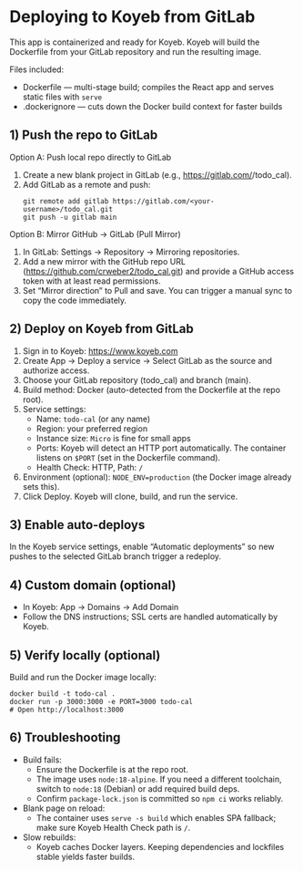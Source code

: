# Deploying to Koyeb from GitLab

This app is containerized and ready for Koyeb. Koyeb will build the Dockerfile from your GitLab repository and run the resulting image.

Files included:
- Dockerfile — multi-stage build; compiles the React app and serves static files with `serve`
- .dockerignore — cuts down the Docker build context for faster builds

## 1) Push the repo to GitLab

Option A: Push local repo directly to GitLab
1. Create a new blank project in GitLab (e.g., https://gitlab.com/<your-username>/todo_cal).
2. Add GitLab as a remote and push:
   ```
   git remote add gitlab https://gitlab.com/<your-username>/todo_cal.git
   git push -u gitlab main
   ```

Option B: Mirror GitHub → GitLab (Pull Mirror)
1. In GitLab: Settings → Repository → Mirroring repositories.
2. Add a new mirror with the GitHub repo URL (https://github.com/crweber2/todo_cal.git) and provide a GitHub access token with at least read permissions.
3. Set “Mirror direction” to Pull and save. You can trigger a manual sync to copy the code immediately.

## 2) Deploy on Koyeb from GitLab

1. Sign in to Koyeb: https://www.koyeb.com
2. Create App → Deploy a service → Select GitLab as the source and authorize access.
3. Choose your GitLab repository (todo_cal) and branch (main).
4. Build method: Docker (auto-detected from the Dockerfile at the repo root).
5. Service settings:
   - Name: `todo-cal` (or any name)
   - Region: your preferred region
   - Instance size: `Micro` is fine for small apps
   - Ports: Koyeb will detect an HTTP port automatically. The container listens on `$PORT` (set in the Dockerfile command).
   - Health Check: HTTP, Path: `/`
6. Environment (optional): `NODE_ENV=production` (the Docker image already sets this).
7. Click Deploy. Koyeb will clone, build, and run the service.

## 3) Enable auto-deploys
In the Koyeb service settings, enable “Automatic deployments” so new pushes to the selected GitLab branch trigger a redeploy.

## 4) Custom domain (optional)
- In Koyeb: App → Domains → Add Domain
- Follow the DNS instructions; SSL certs are handled automatically by Koyeb.

## 5) Verify locally (optional)
Build and run the Docker image locally:
```
docker build -t todo-cal .
docker run -p 3000:3000 -e PORT=3000 todo-cal
# Open http://localhost:3000
```

## 6) Troubleshooting
- Build fails:
  - Ensure the Dockerfile is at the repo root.
  - The image uses `node:18-alpine`. If you need a different toolchain, switch to `node:18` (Debian) or add required build deps.
  - Confirm `package-lock.json` is committed so `npm ci` works reliably.
- Blank page on reload:
  - The container uses `serve -s build` which enables SPA fallback; make sure Koyeb Health Check path is `/`.
- Slow rebuilds:
  - Koyeb caches Docker layers. Keeping dependencies and lockfiles stable yields faster builds.

